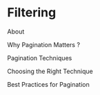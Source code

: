 # Filtering

About



Why Pagination Matters ?



Pagination Techniques



Choosing the Right Technique



Best Practices for Pagination
